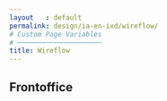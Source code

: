 ```yaml
---
layout   : default
permalink: design/ia-en-ixd/wireflow/
# Custom Page Variables
# ─────────────────────
title: Wireflow
---
```


Frontoffice
-----------




